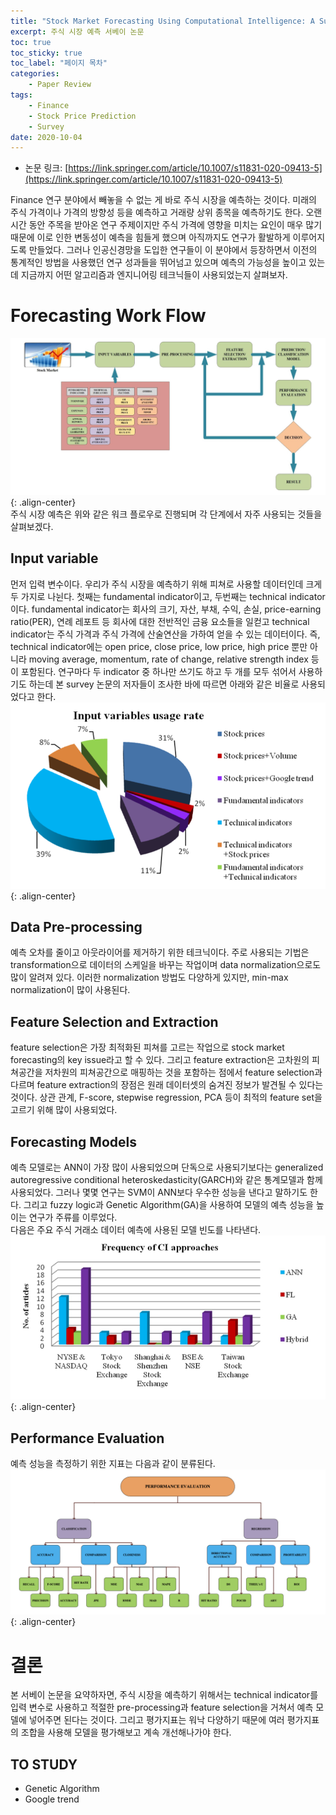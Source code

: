```yaml
---
title: "Stock Market Forecasting Using Computational Intelligence: A Survey"
excerpt: 주식 시장 예측 서베이 논문
toc: true
toc_sticky: true
toc_label: "페이지 목차"
categories: 
    - Paper Review
tags: 
    - Finance
    - Stock Price Prediction
    - Survey
date: 2020-10-04
---
```

- 논문 링크: [https://link.springer.com/article/10.1007/s11831-020-09413-5](https://link.springer.com/article/10.1007/s11831-020-09413-5)


Finance 연구 분야에서 빼놓을 수 없는 게 바로 주식 시장을 예측하는 것이다. 미래의 주식 가격이나 가격의 방향성 등을 예측하고
거래량 상위 종목을 예측하기도 한다. 오랜 시간 동안 주목을 받아온 연구 주제이지만 주식 가격에 영향을 미치는 요인이 매우 많기 때문에
이로 인한 변동성이 예측을 힘들게 했으며 아직까지도 연구가 활발하게 이루어지도록 만들었다. 그러나 인공신경망을 도입한 연구들이 이 분야에서 등장하면서 이전의 통계적인 방법을 사용했던 연구 성과들을 뛰어넘고 있으며 예측의 가능성을 높이고 있는데 지금까지 어떤 알고리즘과 엔지니어링 테크닉들이 사용되었는지 살펴보자.

# Forecasting Work Flow
![forecasting](/assets/images/0003/forecasting.jpg){: .align-center}   
주식 시장 예측은 위와 같은 워크 플로우로 진행되며 각 단계에서 자주 사용되는 것들을 살펴보겠다.

## Input variable
먼저 입력 변수이다. 우리가 주식 시장을 예측하기 위해 피쳐로 사용할 데이터인데 크게 두 가지로 나뉜다. 첫째는 fundamental indicator이고, 두번째는 technical indicator이다. fundamental indicator는 회사의 크기, 자산, 부채, 수익, 손실, price-earning ratio(PER), 연례 레포트 등 회사에 대한 전반적인 금융 요소들을 일컫고 technical indicator는 주식 가격과 주식 가격에 산술연산을 가하여 얻을 수 있는 데이터이다. 즉, technical indicator에는 open price, close price, low price, high price 뿐만 아니라 moving average, momentum, rate of change, relative strength index 등이 포함된다.
연구마다 두 indicator 중 하나만 쓰기도 하고 두 개를 모두 섞어서 사용하기도 하는데 본 survey 논문의 저자들이 조사한 바에 따르면 아래와 같은 비율로 사용되었다고 한다.  
![input variables](/assets/images/0003/input_variables.jpg){: .align-center}   

## Data Pre-processing
예측 오차를 줄이고 아웃라이어를 제거하기 위한 테크닉이다. 주로 사용되는 기법은 transformation으로 데이터의 스케일을 바꾸는 작업이며 data normalization으로도 많이 알려져 있다. 이러한 normalization 방법도 다양하게 있지만, min-max normalization이 많이 사용된다.

## Feature Selection and Extraction
feature selection은 가장 최적화된 피쳐를 고르는 작업으로 stock market forecasting의 key issue라고 할 수 있다. 그리고 feature extraction은 고차원의 피쳐공간을 저차원의 피쳐공간으로 매핑하는 것을 포함하는 점에서 feature selection과 다르며 feature extraction의 장점은 원래 데이터셋의 숨겨진 정보가 발견될 수 있다는 것이다. 상관 관계, F-score, stepwise regression, PCA 등이 최적의 feature set을 고르기 위해 많이 사용되었다.

## Forecasting Models
예측 모델로는 ANN이 가장 많이 사용되었으며 단독으로 사용되기보다는 generalized autoregressive conditional heteroskedasticity(GARCH)와 같은 통계모델과 함께 사용되었다. 그러나 몇몇 연구는 SVM이 ANN보다 우수한 성능을 낸다고 말하기도 한다. 그리고 fuzzy logic과 Genetic Algorithm(GA)을 사용하여 모델의 예측 성능을 높이는 연구가 주류를 이루었다.  
다음은 주요 주식 거래소 데이터 예측에 사용된 모델 빈도를 나타낸다.
![CI approches frequency](/assets/images/0003/CI_approches_frequency.jpg){: .align-center}   

## Performance Evaluation
예측 성능을 측정하기 위한 지표는 다음과 같이 분류된다.
![Performance metrics](/assets/images/0003/performance_metrics.jpg){: .align-center}   

# 결론
본 서베이 논문을 요약하자면, 주식 시장을 예측하기 위해서는 technical indicator를 입력 변수로 사용하고 적절한 pre-processing과 feature selection을 거쳐서 예측 모델에 넣어주면 된다는 것이다. 그리고 평가지표는 워낙 다양하기 때문에 여러 평가지표의 조합을 사용해 모델을 평가해보고 계속 개선해나가야 한다.  

## TO STUDY
- Genetic Algorithm
- Google trend